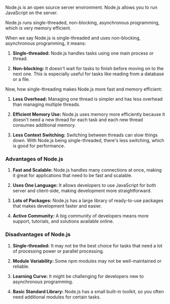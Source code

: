 Node.js is an open source server environment. Node.js allows you to run JavaScript on the server.

Node.js runs single-threaded, non-blocking, asynchronous programming, which is very memory efficient.

When we say Node.js is single-threaded and uses non-blocking, asynchronous programming, it means:

1. **Single-threaded:** Node.js handles tasks using one main process or thread.

2. **Non-blocking:** It doesn't wait for tasks to finish before moving on to the next one. This is especially useful for tasks like reading from a database or a file.

Now, how single-threading makes Node.js more fast and memory efficient:

1. **Less Overhead:** Managing one thread is simpler and has less overhead than managing multiple threads.

2. **Efficient Memory Use:** Node.js uses memory more efficiently because it doesn't need a new thread for each task and each new thread consumes additional memory.

3. **Less Context Switching:** Switching between threads can slow things down. With Node.js being single-threaded, there's less switching, which is good for performance.

### Advantages of Node.js

1. **Fast and Scalable:** Node.js handles many connections at once, making it great for applications that need to be fast and scalable.

2. **Uses One Language:** It allows developers to use JavaScript for both server and client-side, making development more straightforward.

3. **Lots of Packages:** Node.js has a large library of ready-to-use packages that makes development faster and easier.

4. **Active Community:** A big community of developers means more support, tutorials, and solutions available online.

### Disadvantages of Node.js

1. **Single-threaded:** It may not be the best choice for tasks that need a lot of processing power or parallel processing.

2. **Module Variability:** Some npm modules may not be well-maintained or reliable.

3. **Learning Curve:** It might be challenging for developers new to asynchronous programming.

4. **Basic Standard Library:** Node.js has a small built-in toolkit, so you often need additional modules for certain tasks.